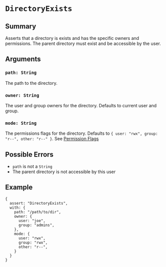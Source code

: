 # `DirectoryExists`

## Summary

Asserts that a directory is exists and has the specific owners and permissions. The parent directory must exist and be accessible by the user.

## Arguments

### `path: String`

The path to the directory.

### `owner: String`

The user and group owners for the directory. Defaults to current user and group.

### `mode: String`

The permissions flags for the directory.  Defaults to `{ user: "rwx", group: "r--", other: "r--" }`.  See [Permission Flags](PermissionFlags.md)

## Possible Errors

- `path` is not a `String`
- The parent directory is not accessible by this user

## Example

```json5
{
  assert: "DirectoryExists",
  with: {
    path: "/path/to/dir",
    owner: {
      user: "joe",
      group: "admins",
    },
    mode: {
      user: "rwx",
      group: "rwx",
      other: "r--",
    }
  }
}
```
